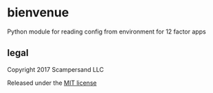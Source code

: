 bienvenue
=========

Python module for reading config from environment for 12 factor apps

legal
-----

Copyright 2017 Scampersand LLC

Released under the [MIT license](https://github.com/scampersand/bienvenue/blob/master/LICENSE)
